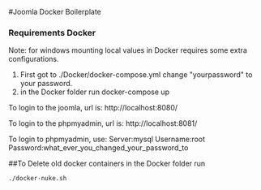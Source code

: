 #Joomla Docker Boilerplate

### Requirements Docker 
Note: for windows mounting local values in Docker requires some extra configurations.
  
  1. First got to ./Docker/docker-compose.yml change "yourpassword" to your password.
  2. in the Docker folder run docker-compose up
  
  To login to the joomla, url is: http://localhost:8080/
   
  To login to the phpmyadmin, url is: http://localhost:8081/
   
  To login to phpmyadmin, use: Server:mysql Username:root Password:what_ever_you_changed_your_password_to
  
 ##To Delete old docker containers 
in the Docker folder run 

    ./docker-nuke.sh